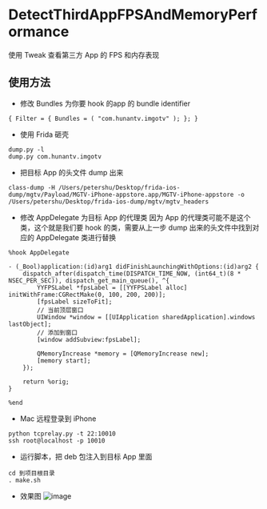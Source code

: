# DetectThirdAppFPSAndMemoryPerformance
使用 Tweak 查看第三方 App 的 FPS 和内存表现

## 使用方法

- 修改 Bundles 为你要 hook 的app 的 bundle identifier
```
{ Filter = { Bundles = ( "com.hunantv.imgotv" ); }; }
```

- 使用 Frida 砸壳
```
dump.py -l
dump.py com.hunantv.imgotv
```

- 把目标 App 的头文件 dump 出来
```
class-dump -H /Users/petershu/Desktop/frida-ios-dump/mgtv/Payload/MGTV-iPhone-appstore.app/MGTV-iPhone-appstore -o /Users/petershu/Desktop/frida-ios-dump/mgtv/mgtv_headers
```

- 修改 AppDelegate 为目标 App 的代理类
因为 App 的代理类可能不是这个类，这个就是我们要 hook 的类，需要从上一步 dump 出来的头文件中找到对应的 AppDelegate 类进行替换
```
%hook AppDelegate

- (_Bool)application:(id)arg1 didFinishLaunchingWithOptions:(id)arg2 {
    dispatch_after(dispatch_time(DISPATCH_TIME_NOW, (int64_t)(8 * NSEC_PER_SEC)), dispatch_get_main_queue(), ^{
        YYFPSLabel *fpsLabel = [[YYFPSLabel alloc] initWithFrame:CGRectMake(0, 100, 200, 200)];
        [fpsLabel sizeToFit];
        // 当前顶层窗口
        UIWindow *window = [[UIApplication sharedApplication].windows lastObject];
        // 添加到窗口
        [window addSubview:fpsLabel];

        QMemoryIncrease *memory = [QMemoryIncrease new];
        [memory start];
    });

    return %orig;
}

%end
```
- Mac 远程登录到 iPhone
```
python tcprelay.py -t 22:10010
ssh root@localhost -p 10010
```

- 运行脚本，把 deb 包注入到目标 App 里面
```
cd 到项目根目录
. make.sh
```

- 效果图
![image](http://tedshu.com/images/ThirdApp/11.jpg)
